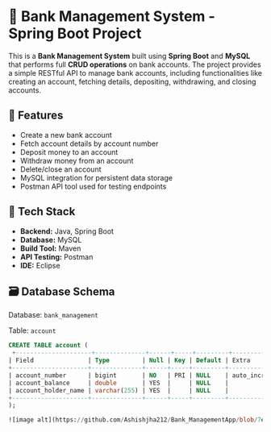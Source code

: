 # 🏦 Bank Management System - Spring Boot Project

This is a **Bank Management System** built using **Spring Boot** and **MySQL** that performs full **CRUD operations** on bank accounts. The project provides a simple RESTful API to manage bank accounts, including functionalities like creating an account, fetching details, depositing, withdrawing, and closing accounts.

## 📌 Features

- Create a new bank account
- Fetch account details by account number
- Deposit money to an account
- Withdraw money from an account
- Delete/close an account
- MySQL integration for persistent data storage
- Postman API tool used for testing endpoints

## 🔧 Tech Stack

- **Backend:** Java, Spring Boot
- **Database:** MySQL
- **Build Tool:** Maven
- **API Testing:** Postman
- **IDE:** Eclipse

## 🗃️ Database Schema

Database: `bank_management`

Table: `account`
```sql
CREATE TABLE account (
 +---------------------+--------------+------+-----+---------+----------------+
| Field               | Type         | Null | Key | Default | Extra          |
+---------------------+--------------+------+-----+---------+----------------+
| account_number      | bigint       | NO   | PRI | NULL    | auto_increment |
| account_balance     | double       | YES  |     | NULL    |                |
| account_holder_name | varchar(255) | YES  |     | NULL    |                |
+---------------------+--------------+------+-----+---------+----------------+
);

![image alt](https://github.com/Ashishjha212/Bank_ManagementApp/blob/7ee29ea3a242fcdd1f0e135090e3ebe2f9d11616/BankManagementApp/Screenshot%20(363).png)



